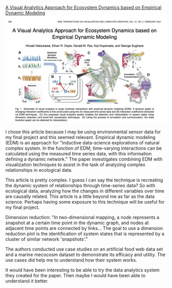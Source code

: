 [A Visual Analytics Approach for Ecosystem Dynamics based on Empirical Dynamic Modeling](https://ieeexplore-ieee-org.ezpxy-web-p-u01.wpi.edu/document/9216532)
![wk9](img/wk9.png)

I chose this article because I may be using environmental sensor data for my final project and this seemed relevant. Empirical dynamic modeling (EDM) is an approach for "inductive data-science explorations of natural complex system. In the function of EDM, time-varying interactions can be calculated using the measured time series data, with this information defining a dynamic network." The paper investigates combining EDM with visualization techniques to assist in the task of analyzing complex relationships in ecological data. 

This article is pretty complex. I guess I can say the technique is recreating the dynamic system of relationships through time-series data? So with ecological data, analyzing how the changes in different variables over time are causally related. This article is a little beyond me as far as the data science. Perhaps having some exposure to this technique will be useful for my final project. 

Dimension reduction: "In two-dimensional mapping, a node represents a snapshot at a certain time point in the dynamic graph, and nodes at adjacent time
points are connected by links... The goal to use a dimension reduction plot is the identification of system states that is represented by a cluster of similar network 'snapshots'."

The authors conducted use case studies on an artificial food web data set and a marine mecocosm dataset to demonstrate its efficacy and utility. The use cases did help me to understand how their system works. 

It would have been interesting to be able to try the data analytics system they created for the paper. Then maybe I would have been able to understand it better. 
